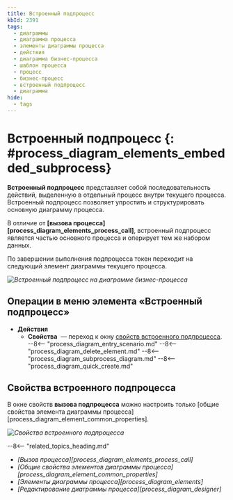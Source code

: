 ```yaml
---
title: Встроенный подпроцесс
kbId: 2391
tags:
  - диаграммы
  - диаграмма процесса
  - элементы диаграммы процесса
  - действия
  - диаграмма бизнес-процесса
  - шаблон процесса
  - процесс
  - бизнес-процесс
  - встроенный подпроцесс
  - диаграмма
hide:
  - tags
---
```

# Встроенный подпроцесс {: #process_diagram_elements_embedded_subprocess}

**Встроенный подпроцесс** представляет собой последовательность действий, выделенную в отдельный процесс внутри текущего процесса. Встроенный подпроцесс позволяет  упростить и структурировать основную диаграмму процесса.

В отличие от **[вызова процесса][process_diagram_elements_process_call]**, встроенный подпроцесс является частью основного процесса и оперирует тем же набором данных.

По завершении выполнения подпроцесса токен переходит на следующий элемент диаграммы текущего процесса.

*![Встроенный подпроцесс на диаграмме бизнес-процесса](embedded_subprocess.png)*

## Операции в меню элемента «Встроенный подпроцесс»

- **Действия**
    - **Свойства** <i class="fa-light fa-gear"></i> — переход к окну [свойств встроенного подпроцесса](#свойства-встроенного-подпроцесса).
    --8<-- "process_diagram_entry_scenario.md"
    --8<-- "process_diagram_delete_element.md"
    --8<-- "process_diagram_subprocess_diagram.md"
--8<-- "process_diagram_quick_create.md"

## Свойства встроенного подпроцесса

В  окне свойств **вызова подпроцесса** можно настроить только [общие свойства элемента диаграммы процесса][process_diagram_element_common_properties].

*![Свойства встроенного подпроцесса](embedded_subprocess_properties.png)*

<div class="relatedTopics" markdown="block">

--8<-- "related_topics_heading.md"

- _[Вызов процесса][process_diagram_elements_process_call]_
- _[Общие свойства элементов диаграммы процесса][process_diagram_element_common_properties]_
- _[Элементы диаграммы процесса][process_diagram_elements]_
- _[Редактирование диаграммы процесса][process_diagram_designer]_